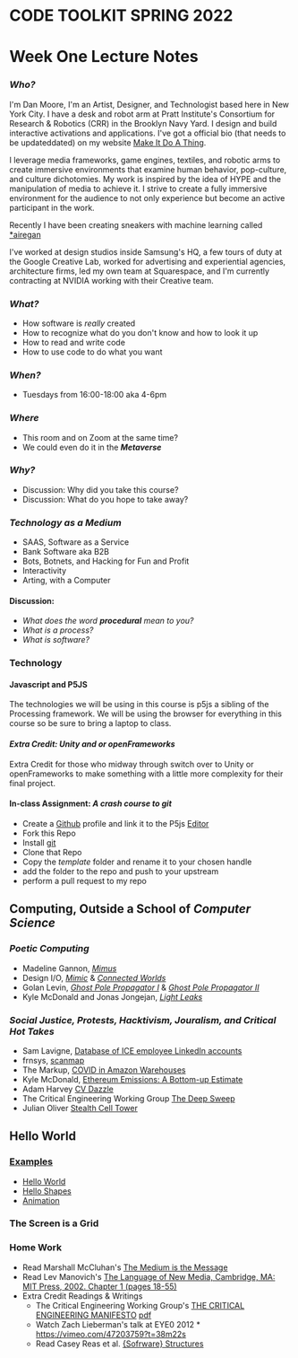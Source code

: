 # __CODE TOOLKIT SPRING 2022__

# Week One Lecture Notes
### _Who?_
I'm Dan Moore, I'm an Artist, Designer, and Technologist based here in New York City.  I have a desk and robot arm at Pratt Institute's Consortium for Research & Robotics (CRR) in the Brooklyn Navy Yard.  I design and build interactive activations and applications.  I've got a official bio (that needs to be updateddated) on my website [Make It Do A Thing](www.makeitdoathing.com).  

I leverage media frameworks, game engines, textiles, and robotic arms to create immersive environments that examine human behavior, pop-culture, and culture dichotomies. My work is inspired by the idea of HYPE and the manipulation of media to achieve it. I strive to create a fully immersive environment for the audience to not only experience but become an active participant in the work.

Recently I have been creating sneakers with machine learning called [*airegan](www.aire-gan.com)

I've worked at design studios inside Samsung's HQ, a few tours of duty at the Google Creative Lab, worked for advertising and experiential agencies, architecture firms, led my own team at Squarespace, and I'm currently contracting at NVIDIA working with their Creative team.

### _What?_
- How software is _really_ created
- How to recognize what do you don't know and how to look it up
- How to read and write code
- How to use code to do what you want
### _When?_
- Tuesdays from 16:00-18:00 aka 4-6pm

### _Where_
- This room and on Zoom at the same time? 
- We could even do it in the ___Metaverse___

### _Why?_ 
- Discussion: Why did you take this course?
- Discussion: What do you hope to take away?
### ___Technology as a Medium___
- SAAS, Software as a Service
- Bank Software aka B2B
- Bots, Botnets, and Hacking for Fun and Profit
- Interactivity  
- Arting, with a Computer

#### __Discussion__: 
- _What does the word ___procedural___ mean to you?_
- _What is a process?_
- _What is software?_

### __Technology__
#### Javascript and P5JS
The technologies we will be using in this course is p5js a sibling of the Processing framework.  We will be using the browser for everything in this course so be sure to bring a laptop to class.

#### ___Extra Credit: Unity and or openFrameworks___
Extra Credit for those who midway through switch over to Unity or openFrameworks to make something with a little more complexity for their final project.

#### In-class Assignment: ___A crash course to git___

- Create a [Github](https://github.com) profile and link it to the P5js [Editor](https://editor.p5js.org) 
- Fork this Repo
- Install [git](https://git-scm.com)
- Clone that Repo
- Copy the _template_ folder and rename it to your chosen handle  
- add the folder to the repo and push to your upstream 
- perform a pull request to my repo

## Computing, Outside a School of ___Computer Science___
### _Poetic Computing_
* Madeline Gannon, [*Mimus*](https://atonaton.com/mimus/)
* Design I/O, [*Mimic*](https://www.design-io.com/projects/mimic) & [*Connected Worlds*](https://www.design-io.com/projects/connectedworlds)
* Golan Levin, [*Ghost Pole Propagator I*](http://flong.com/archive/projects/gpp/index.html) & [*Ghost Pole Propagator II*](http://flong.com/archive/projects/gpp-ii/index.html)
* Kyle McDonald and Jonas Jongejan, [*Light Leaks*](https://vimeo.com/66167082)

### _Social Justice, Protests, Hacktivism, Jouralism, and Critical Hot Takes_
* Sam Lavigne, [Database of ICE employee LinkedIn accounts](https://www.theverge.com/2018/6/19/17480912/github-ice-linkedin-scraping-employees)
* frnsys, [scanmap](https://github.com/frnsys/scanmap)
* The Markup, [COVID in Amazon Warehouses](https://github.com/the-markup/investigation-amazon-covid)
* Kyle McDonald, [Ethereum Emissions: A Bottom-up Estimate](https://kylemcdonald.github.io/ethereum-emissions/)
* Adam Harvey [CV Dazzle](https://cvdazzle.com)  
* The Critical Engineering Working Group [The Deep Sweep](https://criticalengineering.org/projects/deep-sweep/)
* Julian Oliver [Stealth Cell Tower](https://julianoliver.com/output/stealth-cell-tower.html)

## Hello World
### [Examples](https://p5js.org/examples/)
- [Hello World]()
- [Hello Shapes](https://p5js.org/examples/hello-p5-simple-shapes.html)
- [Animation](https://p5js.org/examples/hello-p5-animation.html)

### The Screen is a Grid
### Home Work
* Read Marshall McCluhan's [The Medium is the Message](pdfs/mcluhan.mediummessage.pdf)
* Read Lev Manovich's [The Language of New Media, Cambridge, MA: MIT Press, 2002. Chapter 1 (pages 18-55)](https://dss-edit.com/plu/Manovich-Lev_The_Language_of_the_New_Media.pdf)
* Extra Credit Readings & Writings 
  * The Critical Engineering Working Group's [THE CRITICAL ENGINEERING MANIFESTO](https://criticalengineering.org) [pdf](https://criticalengineering.org/ce.pdf)
  * Watch Zach Lieberman's talk at EYE0 2012 * https://vimeo.com/47203759?t=38m22s
  * Read Casey Reas et al. [{Sofrware} Structures](https://artport.whitney.org/commissions/softwarestructures/text.html#structure)

